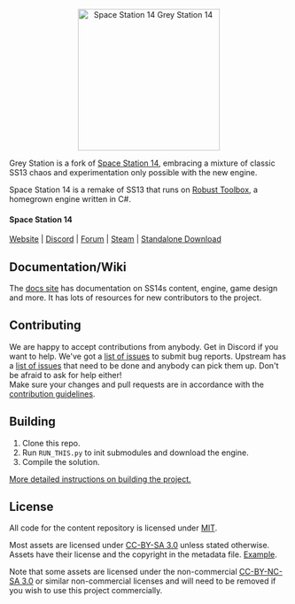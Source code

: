 <p align="center"> <img alt="Space Station 14 Grey Station 14" width="256" height="256" src="https://github.com/greystation14/GreyStation14/blob/master/Resources/Textures/Logo/logo.png?raw=true" /></p>
<!---<p align="center"> <img alt="Space Station 14 Grey Station Banner" width="256" height="256" src="https://github.com/greystation14/GreyStation14/blob/master/Resources/Textures/Logo/logo.png?raw=true" /></p>-->

Grey Station is a fork of [Space Station 14](https://github.com/space-wizards/space-station-14), embracing a mixture of classic SS13 chaos and experimentation only possible with the new engine.

Space Station 14 is a remake of SS13 that runs on [Robust Toolbox](https://github.com/space-wizards/RobustToolbox), a homegrown engine written in C#.

#### Space Station 14

[Website](https://spacestation14.io/) | [Discord](https://discord.ss14.io/) | [Forum](https://forum.spacestation14.io/) | [Steam](https://store.steampowered.com/app/1255460/Space_Station_14/) | [Standalone Download](https://spacestation14.io/about/nightlies/)

## Documentation/Wiki

The [docs site](https://docs.spacestation14.io/) has documentation on SS14s content, engine, game design and more. It has lots of resources for new contributors to the project.

## Contributing

We are happy to accept contributions from anybody. Get in Discord if you want to help. We've got a [list of issues](https://github.com/greystation14/GreyStation14/issues) to submit bug reports.
Upstream has a [list of issues](https://github.com/greystation14/GreyStation14/issues) that need to be done and anybody can pick them up. Don't be afraid to ask for help either!  
Make sure your changes and pull requests are in accordance with the [contribution guidelines](https://docs.spacestation14.com/en/general-development/codebase-info/pull-request-guidelines.html).

## Building

1. Clone this repo.
2. Run `RUN_THIS.py` to init submodules and download the engine.
3. Compile the solution.

[More detailed instructions on building the project.](https://docs.spacestation14.com/en/general-development/setup.html)

## License

All code for the content repository is licensed under [MIT](https://github.com/greystation14/GreyStation14/blob/master/LICENSE.TXT).

Most assets are licensed under [CC-BY-SA 3.0](https://creativecommons.org/licenses/by-sa/3.0/) unless stated otherwise. Assets have their license and the copyright in the metadata file. [Example](https://github.com/greystation14/GreyStation14/blob/master/Resources/Textures/Objects/Tools/crowbar.rsi/meta.json).

Note that some assets are licensed under the non-commercial [CC-BY-NC-SA 3.0](https://creativecommons.org/licenses/by-nc-sa/3.0/) or similar non-commercial licenses and will need to be removed if you wish to use this project commercially.
